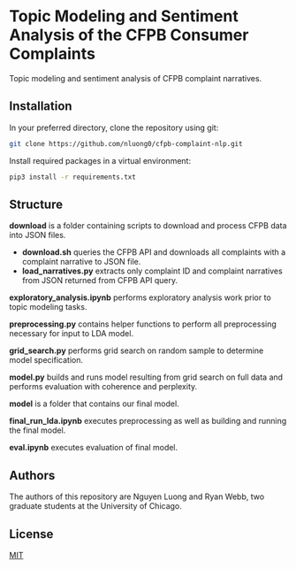 # Topic Modeling and Sentiment Analysis of the CFPB Consumer Complaints
Topic modeling and sentiment analysis of CFPB complaint narratives.

## Installation

In your preferred directory, clone the repository using git:

```bash
git clone https://github.com/nluong0/cfpb-complaint-nlp.git
```
Install required packages in a virtual environment:

```bash
pip3 install -r requirements.txt
```

## Structure

__download__ is a folder containing scripts to download and process CFPB data into JSON files.
- __download.sh__ queries the CFPB API and downloads all complaints with a complaint narrative to JSON file.
- __load_narratives.py__ extracts only complaint ID and complaint narratives from JSON returned from CFPB API query.

__exploratory_analysis.ipynb__ performs exploratory analysis work prior to topic modeling tasks.

__preprocessing.py__ contains helper functions to perform all preprocessing necessary for input to LDA model.

__grid_search.py__ performs grid search on random sample to determine model specification.

__model.py__ builds and runs model resulting from grid search on full data and performs evaluation with coherence and perplexity.

__model__ is a folder that contains our final model.

__final_run_lda.ipynb__ executes preprocessing as well as building and running the final model.

__eval.ipynb__ executes evaluation of final model.

## Authors
The authors of this repository are Nguyen Luong and Ryan Webb, two graduate students at the University of Chicago.

## License
[MIT](https://choosealicense.com/licenses/mit/)

